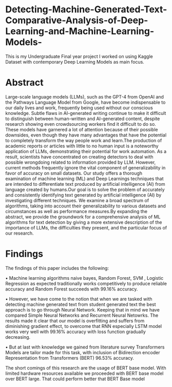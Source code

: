 # Detecting-Machine-Generated-Text-Comparative-Analysis-of-Deep-Learning-and-Machine-Learning-Models-
This is my Undergraduate Final year project I worked on using Kaggle Dataset with contemporary Deep Learning Models as main focus.
# Abstract 
Large-scale language models (LLMs), such as the GPT-4 from OpenAI 
and the Pathways Language Model from Google, have become indispensable to our
daily lives and work, frequently being used without our conscious 
 knowledge. Subtle flaws in AI-generated writing continue to make it
difficult to distinguish between human-written and AI-generated content,
despite research showing even crowdsourcing workers find it difficult to do
so. These models have garnered a lot of attention because of their possible
downsides, even though they have many advantages that have the potential
to completely transform the way people work and learn.The production of
academic reports or articles with little to no human input is a noteworthy
application of LLMs, demonstrating their potential for work automation.
As a result, scientists have concentrated on creating detectors to deal with
possible wrongdoing related to information provided by LLM. However,
current methods frequently ignore the vital component of generalizability
in favor of accuracy on small datasets. Our study offers a thorough examination
of machine learning (ML) and Deep Learnings techniques that are
intended to differentiate text produced by artificial intelligence (AI) from
language created by humans.Our goal is to solve the problem of accurately
and consistently identifying text generated by artificial intelligence (AI) by
investigating different techniques. We examine a broad spectrum of algorithms,
taking into account their generalizability to various datasets and
circumstances as well as performance measures.By expanding the abstract,
we provide the groundwork for a comprehensive analysis of ML algorithms
for text detection by giving a more extensive description of the importance of
LLMs, the difficulties they present, and the particular focus of our research.

# Findings 

The findings of this paper includes the following:

• Machine learning algorithms naive bayes, Random Forest, SVM , Logistic Regression
as expected traditionally works competitively to produce reliable accuracy and Random
Forest succeeds with 99.16% accuracy.

• However, we have come to the notion that when we are tasked with
detecting machine generated text from student generated text the best
approach is to go through Neural Network. Keeping that in mind
we have compared Simple Neural Networks and Recurrent Neural
Netowrks. The results made it clear that our model is overfitting
and suffers from diminishing gradient effect, to overcome that RNN
especially LSTM model works very well with 99.16% accuracy with
loss function gradually decreasing.

• But at last with knowledge we gained from literature survey Transformers Models
are tailor made for this task, with inclusion of Bidirection encoder Representation 
from Transformers (BERT) 96.53% accuracy.

The short comings of this research are the usage of BERT base model.
With limited hardware resources available we proceeded with BERT base
model over BERT large. That could perform better that BERT Base model
